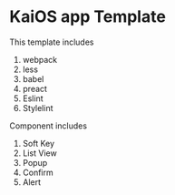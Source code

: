# KaiOS app Template

This template includes

1. webpack
1. less
1. babel
1. preact
1. Eslint
1. Stylelint

Component includes

1. Soft Key
1. List View
1. Popup
1. Confirm
1. Alert
